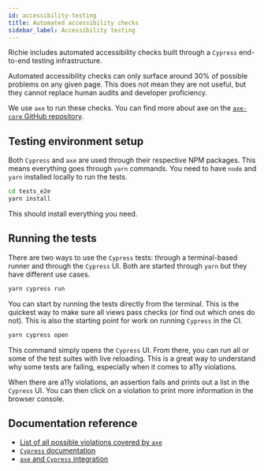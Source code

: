 ```yaml
---
id: accessibility-testing
title: Automated accessibility checks
sidebar_label: Accessibility testing
---
```


Richie includes automated accessibility checks built through a `Cypress` end-to-end testing infrastructure.

Automated accessibility checks can only surface around 30% of possible problems on any given page. This does not mean they are not useful, but they cannot replace human audits and developer proficiency.

We use `axe` to run these checks. You can find more about axe on the [`axe-core` GitHub repository](https://github.com/dequelabs/axe-core).

## Testing environment setup

Both `Cypress` and `axe` are used through their respective NPM packages. This means everything goes through `yarn` commands. You need to have `node` and `yarn` installed locally to run the tests.

```bash
cd tests_e2e
yarn install
```

This should install everything you need.

## Running the tests

There are two ways to use the `Cypress` tests: through a terminal-based runner and through the `Cypress` UI. Both are started through `yarn` but they have different use cases.

```bash
yarn cypress run
```

You can start by running the tests directly from the terminal. This is the quickest way to make sure all views pass checks (or find out which ones do not). This is also the starting point for work on running `Cypress` in the CI.

```bash
yarn cypress open
```

This command simply opens the `Cypress` UI. From there, you can run all or some of the test suites with live reloading. This is a great way to understand why some tests are failing, especially when it comes to a11y violations.

When there are a11y violations, an assertion fails and prints out a list in the `Cypress` UI. You can then click on a violation to print more information in the browser console.

## Documentation reference

- [List of all possible violations covered by `axe`](https://dequeuniversity.com/rules/axe/3.4)
- [`Cypress` documentation](https://docs.cypress.io)
- [`axe` and `Cypress` integration](https://github.com/avanslaars/cypress-axe)
